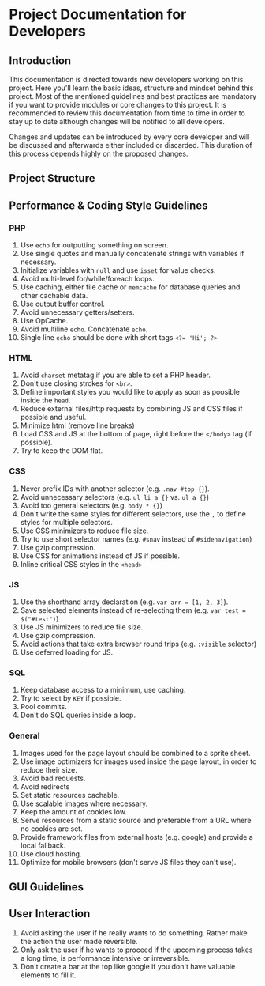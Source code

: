 # Project Documentation for Developers #

## Introduction ##

This documentation is directed towards new developers working on this project. Here you'll learn the basic ideas,
structure and mindset behind this project. Most of the mentioned guidelines and best practices are mandatory if you
want to provide modules or core changes to this project. It is recommended to review this documentation from time to
time in order to stay up to date although changes will be notified to all developers.

Changes and updates can be introduced by every core developer and will be discussed and afterwards either included
or discarded. This duration of this process depends highly on the proposed changes.

## Project Structure ##



## Performance & Coding Style Guidelines ##

### PHP ###

1. Use `echo` for outputting something on screen.
2. Use single quotes and manually concatenate strings with variables if necessary.
3. Initialize variables with `null` and use `isset` for value checks.
4. Avoid multi-level for/while/foreach loops.
5. Use caching, either file cache or `memcache` for database queries and other cachable data.
6. Use output buffer control.
7. Avoid unnecessary getters/setters.
8. Use OpCache.
9. Avoid multiline `echo`. Concatenate `echo`.
10. Single line `echo` should be done with short tags `<?= 'Hi'; ?>`

### HTML ###

1. Avoid `charset` metatag if you are able to set a PHP header.
2. Don't use closing strokes for `<br>`.
3. Define important styles you would like to apply as soon as poosible inside the `head`.
4. Reduce external files/http requests by combining JS and CSS files if possible and useful.
5. Minimize html (remove line breaks)
6. Load CSS and JS at the bottom of page, right before the `</body>` tag (if possible).
7. Try to keep the DOM flat.

### CSS ###

1. Never prefix IDs with another selector (e.g. `.nav #top {}`).
2. Avoid unnecessary selectors (e.g. `ul li a {}` vs. `ul a {}`)
3. Avoid too general selectors (e.g. `body * {}`)
4. Don't write the same styles for different selectors, use the `,` to define styles for multiple selectors.
5. Use CSS minimizers to reduce file size.
6. Try to use short selector names (e.g. `#snav` instead of `#sidenavigation`)
7. Use gzip compression.
8. Use CSS for animations instead of JS if possible.
9. Inline critical CSS styles in the `<head>`

### JS ###

1. Use the shorthand array declaration (e.g. `var arr = [1, 2, 3]`).
2. Save selected elements instead of re-selecting them (e.g. `var test = $("#test")`)
3. Use JS minimizers to reduce file size.
4. Use gzip compression.
5. Avoid actions that take extra browser round trips (e.g. `:visible` selector)
6. Use deferred loading for JS.

### SQL ###

1. Keep database access to a minimum, use caching.
2. Try to select by `KEY` if possible.
3. Pool commits.
4. Don't do SQL queries inside a loop.

### General ###

1. Images used for the page layout should be combined to a sprite sheet.
2. Use image optimizers for images used inside the page layout, in order to reduce their size.
3. Avoid bad requests.
4. Avoid redirects
5. Set static resources cachable.
6. Use scalable images where necessary.
7. Keep the amount of cookies low.
8. Serve resources from a static source and preferable from a URL where no cookies are set.
9. Provide framework files from external hosts (e.g. google) and provide a local fallback.
10. Use cloud hosting.
11. Optimize for mobile browsers (don't serve JS files they can't use).

## GUI Guidelines ##

## User Interaction ##

1. Avoid asking the user if he really wants to do something. Rather make the action the user made reversible.
2. Only ask the user if he wants to proceed if the upcoming process takes a long time, is performance intensive or irreversible.
3. Don't create a bar at the top like google if you don't have valuable elements to fill it.
